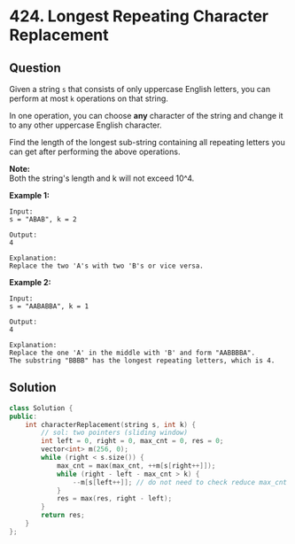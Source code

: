 # 424. Longest Repeating Character Replacement

## Question

Given a string `s` that consists of only uppercase English letters, you can perform at most `k` operations on that string.

In one operation, you can choose **any** character of the string and change it to any other uppercase English character.

Find the length of the longest sub-string containing all repeating letters you can get after performing the above operations.

**Note:**  
Both the string's length and k will not exceed 10^4.

**Example 1:**

```text
Input:
s = "ABAB", k = 2

Output:
4

Explanation:
Replace the two 'A's with two 'B's or vice versa.
```

**Example 2:**

```text
Input:
s = "AABABBA", k = 1

Output:
4

Explanation:
Replace the one 'A' in the middle with 'B' and form "AABBBBA".
The substring "BBBB" has the longest repeating letters, which is 4.
```

## Solution

```cpp
class Solution {
public:
    int characterReplacement(string s, int k) {
        // sol: two pointers (sliding window)
        int left = 0, right = 0, max_cnt = 0, res = 0;
        vector<int> m(256, 0);
        while (right < s.size()) {
            max_cnt = max(max_cnt, ++m[s[right++]]);
            while (right - left - max_cnt > k) {
                --m[s[left++]]; // do not need to check reduce max_cnt because it will not increase max window size
            }
            res = max(res, right - left);
        }
        return res;
    }
};
```

